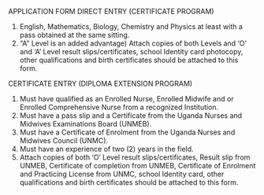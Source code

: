 APPLICATION FORM
DIRECT ENTRY (CERTIFICATE PROGRAM) 
1.	English, Mathematics, Biology, Chemistry and Physics at least with a pass obtained at the same sitting.
2.	“A” Level is an added advantage)
Attach copies of both Levels and ‘O’ and ‘A’ Level result slips/certificates, school Identity card photocopy, other qualifications and birth certificates should be attached to this form.

CERTIFICATE ENTRY (DIPLOMA EXTENSION PROGRAM)
1.	Must have qualified as an Enrolled Nurse, Enrolled Midwife and or Enrolled Comprehensive Nurse from a recognized Institution.
2.	Must have a pass slip and a Certificate from the Uganda Nurses and Midwives Examinations Board (UNMEB).
3.	Must have a Certificate of Enrolment from the Uganda Nurses and Midwives Council (UNMC).
4.	Must have an experience of two (2) years in the field.
5.	Attach copies of both ‘O’ Level result slips/certificates, Result slip from UNMEB, Certificate of completion from UNMEB, Certificate of Enrolment and Practicing License from UNMC, school Identity card, other qualifications and birth certificates should be attached to this form.


<!--
**dsnhp/dsnhp** is a ✨ _special_ ✨ repository because its `README.md` (this file) appears on your GitHub profile.

Here are some ideas to get you started:

- 🔭 I’m currently working on ...
- 🌱 I’m currently learning ...
- 👯 I’m looking to collaborate on ...
- 🤔 I’m looking for help with ...
- 💬 Ask me about ...
- 📫 How to reach me: ...
- 😄 Pronouns: ...
- ⚡ Fun fact: ...
-->
